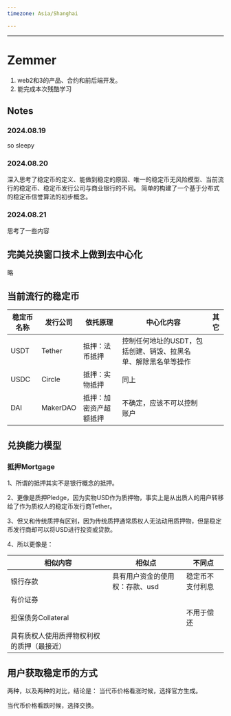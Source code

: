 ```yaml
---
timezone: Asia/Shanghai

---
```




---

# Zemmer

1. web2和3的产品、合约和前后端开发。
2. 能完成本次残酷学习

## Notes

<!-- Content_START -->


### 2024.08.19

so sleepy

### 2024.08.20

深入思考了稳定币的定义、能做到稳定的原因、唯一的稳定币无风险模型、当前流行的稳定币、稳定币发行公司与商业银行的不同。
简单的构建了一个基于分布式的稳定币信誉算法的初步概念。

### 2024.08.21
思考了一些内容

## 完美兑换窗口技术上做到去中心化
略
## 当前流行的稳定币

| 稳定币名称 | 发行公司 | 依托原理               | 中心化内容                                                   | 其它 |
| ---------- | -------- | ---------------------- | ------------------------------------------------------------ | ---- |
| USDT       | Tether   | 抵押：法币抵押         | 控制任何地址的USDT，包括创建、销毁、拉黑名单、解除黑名单等操作 |      |
| USDC       | Circle   | 抵押：实物抵押         | 同上                                                         |      |
| DAI        | MakerDAO | 抵押：加密资产超额抵押 | 不确定，应该不可以控制账户                                   |      |

## 兑换能力模型

### 抵押Mortgage

1、所谓的抵押其实不是银行概念的抵押。

2、更像是质押Pledge，因为实物USD作为质押物，事实上是从出质人的用户转移给了作为质权人的稳定币发行商Tether。

3、但又和传统质押有区别，因为传统质押通常质权人无法动用质押物，但是稳定币发行商却可以将USD进行投资或贷款。

4、所以更像是：

| 相似内容                                   | 相似点                          | 不同点           |
| ------------------------------------------ | ------------------------------- | ---------------- |
| 银行存款                                   | 具有用户资金的使用权：存款、usd | 稳定币不支付利息 |
| 有价证券                                   |                                 |                  |
| 担保债务Collateral                         |                                 | 不用于偿还       |
| 具有质权人使用质押物权利权的质押（最接近） |                                 |                  |

## 用户获取稳定币的方式
两种，以及两种的对比，结论是：
当代币价格看涨时候，选择官方生成。

当代币价格看跌时候，选择交换。

<!-- Content_END -->
